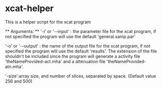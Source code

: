 # xcat-helper
This is a helper script for the xcat program

** Arguments: **
'-i' or '--input' : the parameter file for the xcat program, if not specified the program will use the default 'general.samp.par'

'-o' or '--output' : the name of the output file for the xcat program, if not specified the program will use the default 'results'. The extension of the file shouldn't be included since the program will generate a activity file 'theNameProvided-act.mha' and a attenuation file 'theNameProvided-atn.mha'.

'-size':array size, and number of slices, separated by space. (Default value 256 and 500)

